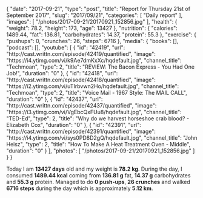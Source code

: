 {
    "date": "2017-09-21",
    "type": "post",
    "title": "Report for Thursday 21st of September 2017",
    "slug": "2017\/09\/21",
    "categories": [
        "Daily report"
    ],
    "images": [
        "\/photos\/2017-09-21\/20170921_152856.jpg"
    ],
    "health": {
        "weight": 78.2,
        "height": 173,
        "age": 13427
    },
    "nutrition": {
        "calories": 1489.44,
        "fat": 136.81,
        "carbohydrates": 14.37,
        "protein": 55.3
    },
    "exercise": {
        "pushups": 0,
        "crunches": 26,
        "steps": 6716
    },
    "media": {
        "books": [],
        "podcast": [],
        "youtube": [
            {
                "id": "42419",
                "url": "http:\/\/cast.writtn.com\/episode\/42419\/quantified",
                "image": "https:\/\/i4.ytimg.com\/vi\/k9Ae7dmKxXc\/hqdefault.jpg",
                "channel_title": "Techmoan",
                "type": 2,
                "title": "REVIEW: The Bacon Express - You Had One Job!",
                "duration": "0"
            },
            {
                "id": "42418",
                "url": "http:\/\/cast.writtn.com\/episode\/42418\/quantified",
                "image": "https:\/\/i2.ytimg.com\/vi\/uTIrbvwn2Ho\/hqdefault.jpg",
                "channel_title": "Techmoan",
                "type": 2,
                "title": "Voice Mail - 1967 Style: The MAIL CALL",
                "duration": "0"
            },
            {
                "id": "42437",
                "url": "http:\/\/cast.writtn.com\/episode\/42437\/quantified",
                "image": "https:\/\/i3.ytimg.com\/vi\/VgEbcQxFUu8\/hqdefault.jpg",
                "channel_title": "TED-Ed",
                "type": 2,
                "title": "Why do we harvest horseshoe crab blood? - Elizabeth Cox",
                "duration": "0"
            },
            {
                "id": "42391",
                "url": "http:\/\/cast.writtn.com\/episode\/42391\/quantified",
                "image": "https:\/\/i4.ytimg.com\/vi\/sys0PD8D2gQ\/hqdefault.jpg",
                "channel_title": "John Heisz",
                "type": 2,
                "title": "How To Make A Heat Treatment Oven - Middle",
                "duration": "0"
            }
        ],
        "photos": [
            "\/photos\/2017-09-21\/20170921_152856.jpg"
        ]
    }
}

Today I am <strong>13427 days</strong> old and my weight is <strong>78.2 kg</strong>. During the day, I consumed <strong>1489.44 kcal</strong> coming from <strong>136.81 g</strong> fat, <strong>14.37 g</strong> carbohydrates and <strong>55.3 g</strong> protein. Managed to do <strong>0 push-ups</strong>, <strong>26 crunches</strong> and walked <strong>6716 steps</strong> during the day which is approximately <strong>5.12 km</strong>.